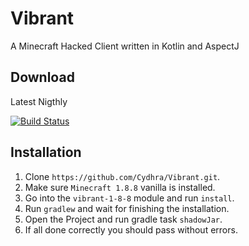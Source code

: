 # Vibrant
 A Minecraft Hacked Client written in Kotlin and AspectJ
## Download
Latest Nigthly

[![Build Status](https://jenkins.flaflo.xyz/buildStatus/icon?job=Vibrant)](https://jenkins.flaflo.xyz/job/Vibrant)
## Installation
1. Clone `https://github.com/Cydhra/Vibrant.git`.
2. Make sure `Minecraft 1.8.8` vanilla is installed.
3. Go into the `vibrant-1-8-8` module and run `install`.
4. Run `gradlew` and wait for finishing the installation.
5. Open the Project and run gradle task `shadowJar`.
6. If all done correctly you should pass without errors.
